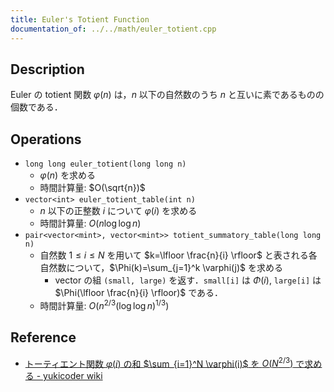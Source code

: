 ```yaml
---
title: Euler's Totient Function
documentation_of: ../../math/euler_totient.cpp
---
```


## Description

Euler の totient 関数 $\varphi(n)$ は，$n$ 以下の自然数のうち $n$ と互いに素であるものの個数である．

## Operations

- `long long euler_totient(long long n)`
    - $\varphi(n)$ を求める
    - 時間計算量: $O(\sqrt{n})$
- `vector<int> euler_totient_table(int n)`
    - $n$ 以下の正整数 $i$ について $\varphi(i)$ を求める
    - 時間計算量: $O(n \log\log n)$
- `pair<vector<mint>, vector<mint>> totient_summatory_table(long long n)`
    - 自然数 $1\leq i \leq N$ を用いて $k=\lfloor \frac{n}{i} \rfloor$ と表される各自然数について，$\Phi(k)=\sum_{j=1}^k \varphi(j)$ を求める
        - vector の組 `(small, large)` を返す．`small[i]` は $\Phi(i)$, `large[i]` は $\Phi(\lfloor \frac{n}{i} \rfloor)$ である．
    - 時間計算量: $O(n^{2/3}(\log\log n)^{1/3})$

## Reference

- [トーティエント関数 $\varphi(i)$ の和 $\sum_{i=1}^N \varphi(i)$ を $O(N^{2/3})$
で求める - yukicoder wiki](https://yukicoder.me/wiki/sum_totient)